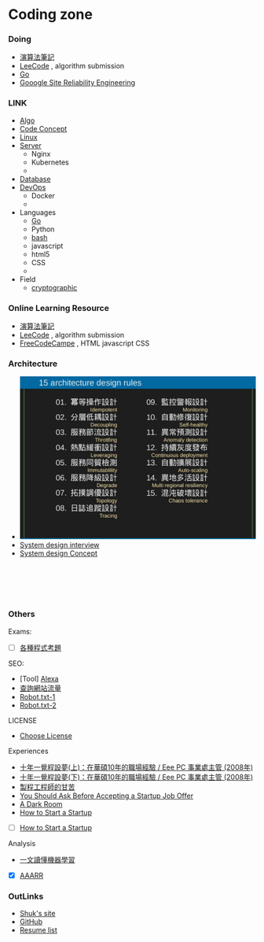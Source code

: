 # Coding zone

### Doing
- [演算法筆記](http://www.csie.ntnu.edu.tw/~u91029/index.html)
- [LeeCode](https://leetcode.com/s) , algorithm submission
- [Go](go/README.md)
- [Gooogle Site Reliability Engineering](https://landing.google.com/sre/)



### LINK
- [Algo](algo/README.md)
- [Code Concept](concept/README.md)
- [Linux](Linux/README.md)
- [Server](server/README.md)
    - Nginx
    - Kubernetes
    - 
- [Database](Database/README.md)
- [DevOps](DevOps/README.md)
    - Docker
    - 
- Languages
    - [Go](go/README.md)
    - Python
    - [bash](bash/README.md)
    - javascript
    - html5
    - CSS 
    - 
- Field
    - [cryptographic](cryptographic/README.md)




### Online Learning Resource
- [演算法筆記](http://www.csie.ntnu.edu.tw/~u91029/index.html)
- [LeeCode](https://leetcode.com/s) , algorithm submission
- [FreeCodeCampe](http://freecodecamp.com/) , HTML javascript CSS




### Architecture
- ![](Architecture_design_rules.png)
- [System design interview](https://github.com/checkcheckzz/system-design-interview)
- [System design Concept](https://gist.github.com/vasanthk/485d1c25737e8e72759f)


<br><br><br><br>






### Others
Exams:  
- [ ] [各種程式考題](https://softnshare.wordpress.com/2016/02/21/%E7%A8%8B%E5%BC%8F%E8%AA%9E%E8%A8%80%E9%9D%A2%E8%A9%A6%E8%80%83%E9%A1%8C%E9%9B%86%E9%8C%A6/)

SEO:  
- [Tool] [Alexa](http://www.alexa.com/) 
- [查詢網站流量](http://por.tw/seo/rewrite.php/read-72.html)
- [Robot.txt-1](http://www.webconfs.com/what-is-robots-txt-article-12.php)
- [Robot.txt-2](http://www.robotstxt.org/robotstxt.html)

LICENSE
- [Choose License](http://choosealicense.com/)


Experiences
- [十年一覺程設夢(上)：在華碩10年的職場經驗 / Eee PC 事業處主管 (2008年)](http://mepopedia.com/forum/read.php?22,7232)
- [十年一覺程設夢(下)：在華碩10年的職場經驗 / Eee PC 事業處主管 (2008年)](http://mepopedia.com/forum/read.php?22,7232,7233)
- [製程工程師的甘苦](http://mepopedia.com/forum/read.php?147,6756)
- [You Should Ask Before Accepting a Startup Job Offer](http://www.inc.com/atish-davda/5-questions-you-should-ask-before-taking-a-start-up-job-offer.html)
- [A Dark Room](https://www.reddit.com/r/startups/comments/4f74dv/quit_my_full_time_corporate_job_built_an_ios_game/)
- [How to Start a Startup](https://whodyo.wordpress.com/2015/12/28/how-to-start-a-startups/)
- [ ] [How to Start a Startup](https://whodyo.wordpress.com/2015/12/28/how-to-start-a-startups/)

Analysis
- [一文讀懂機器學習](http://iguang.tw/u/4219580/article/459124.html)
- [X] [AAARR](http://wapbaike.baidu.com/view/10197444.htm?adapt=1&)





### OutLinks
- [Shuk's site](http://shuk.info/)
- [GitHub](https://github.com/BizShuk)
- [Resume list](https://github.com/BizShuk/bizshuk.github.io/tree/master/resume)
